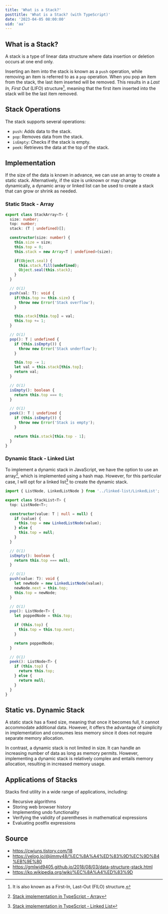 ```yaml
---
title: 'What is a Stack?'
posttitle: 'What is a Stack? (with TypeScript)'
date: '2023-04-05 08:00:00'
uid: 'aa'
---
```


## What is a Stack?

A stack is a type of linear data structure where data insertion or deletion occurs at one end only.

Inserting an item into the stack is known as a `push` operation, while removing an item is referred to as a `pop` operation. When you pop an item from the stack, the last item inserted will be removed. This results in a _Last In, First Out_ (LIFO) structure[^1], meaning that the first item inserted into the stack will be the last item removed.

## Stack Operations

The stack supports several operations:

- `push`: Adds data to the stack.
- `pop`: Removes data from the stack.
- `isEmpty`: Checks if the stack is empty.
- `peek`: Retrieves the data at the top of the stack.

## Implementation

If the size of the data is known in advance, we can use an array to create a static stack. Alternatively, if the size is unknown or may change dynamically, a dynamic array or linked list can be used to create a stack that can grow or shrink as needed.

### Static Stack - Array

```ts
export class StackArray<T> {
  size: number;
  top: number;
  stack: (T | undefined)[];

  constructor(size: number) {
    this.size = size;
    this.top = 0;
    this.stack = new Array<T | undefined>(size);

    if(Object.seal) {
      this.stack.fill(undefined);
      Object.seal(this.stack);
    }
  }

  // O(1)
  push(val: T): void {
    if(this.top >= this.size) {
      throw new Error('Stack overflow');
    }

    this.stack[this.top] = val;
    this.top += 1;
  }

  // O(1)
  pop(): T | undefined {
    if (this.isEmpty()) {
      throw new Error('Stack underflow');
    }

    this.top -= 1;
    let val = this.stack[this.top];
    return val;
  }

  // O(1)
  isEmpty(): boolean {
    return this.top === 0;
  }

  // O(1)
  peek(): T | undefined {
    if (this.isEmpty()) {
      throw new Error('Stack is empty');
    }

    return this.stack[this.top - 1];
  }
}
```

### Dynamic Stack - Linked List

To implement a dynamic stack in JavaScript, we have the option to use an array[^a], which is implemented using a hash map. However, for this particular case, I will opt for a linked list[^b] to create the dynamic stack.

```ts
import { ListNode, LinkedListNode } from '../linked-list/LinkedList';

export class StackList<T> {
  top: ListNode<T>;

  constructor(value: T | null = null) {
    if (value) {
      this.top = new LinkedListNode(value);
    } else {
      this.top = null;
    }
  }

  // O(1)
  isEmpty(): boolean {
    return this.top === null;
  }

  // O(1)
  push(value: T): void {
    let newNode = new LinkedListNode(value);
    newNode.next = this.top;
    this.top = newNode;
  }

  // O(1)
  pop(): ListNode<T> {
    let poppedNode = this.top;

    if (this.top) {
      this.top = this.top.next;
    }

    return poppedNode;
  }

  // O(1)
  peek(): ListNode<T> {
    if (this.top) {
      return this.top;
    } else {
      return null;
    }
  }
}
```

## Static vs. Dynamic Stack

A static stack has a fixed size, meaning that once it becomes full, it cannot accommodate additional data. However, it offers the advantage of simplicity in implementation and consumes less memory since it does not require separate memory allocation.

In contrast, a dynamic stack is not limited in size. It can handle an increasing number of data as long as memory permits. However, implementing a dynamic stack is relatively complex and entails memory allocation, resulting in increased memory usage.

## Applications of Stacks

Stacks find utility in a wide range of applications, including:

- Recursive algorithms
- Storing web browser history
- Implementing undo functionality
- Verifying the validity of parentheses in mathematical expressions
- Evaluating postfix expressions

## Source

- <https://cwjuns.tistory.com/18>
- <https://velog.io/@jimmy48/%EC%8A%A4%ED%83%9D%EC%9D%B4%EB%9E%80>
- <https://gmlwjd9405.github.io/2018/08/03/data-structure-stack.html>
- <https://ko.wikipedia.org/wiki/%EC%8A%A4%ED%83%9D>

[^1]: It is also known as a First-In, Last-Out (FILO) structure.
[^a]: [Stack implementation in TypeScript - Array](https://github.com/bprsstnt/typescript-algorithms/blob/main/src/data-structures/stack-array/StackDynamicArray.ts)
[^b]: [Stack implementation in TypeScript - Linked List](https://github.com/bprsstnt/typescript-algorithms/blob/main/src/data-structures/linked-list/LinkedList.ts)